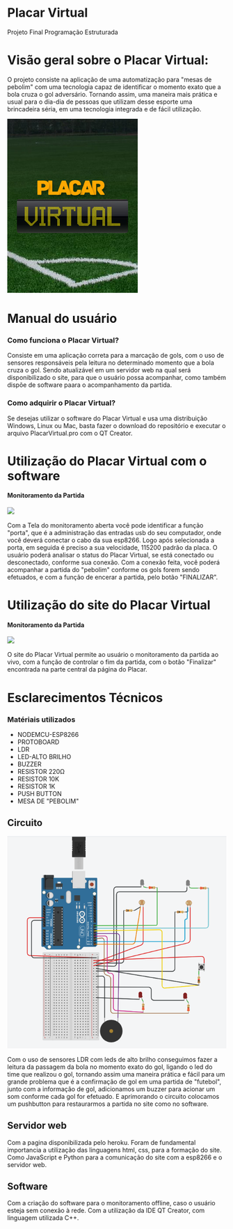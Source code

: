 # Placar Virtual

Projeto Final Programação Estruturada

# Visão geral sobre o Placar Virtual:

O projeto consiste na aplicação de uma automatização para "mesas de pebolim"  com uma tecnologia capaz de identificar o momento exato que a bola cruza o gol adversário.
Tornando assim, uma maneira mais prática e usual para o dia-dia de pessoas que utilizam desse esporte uma brincadeira séria, em uma tecnologia integrada e de fácil utilização.

![](imagens/placarvirtual.jpg)

# Manual do usuário

### Como funciona o Placar Virtual?

Consiste em uma aplicação correta para a marcação de gols, com o uso de sensores responsáveis pela leitura no determinado momento que a bola cruza o gol. Sendo atualizável em um servidor web na qual será disponibilizado o site, para que o usuário possa acompanhar, como também dispõe de software paara o acompanhamento da partida.  

### Como adquirir o Placar Virtual?

Se desejas utilizar o software do Placar Virtual e usa uma distribuição Windows, Linux ou Mac, basta fazer o download do repositório e executar o arquivo PlacarVirtual.pro com o QT Creator.

# Utilização do Placar Virtual com o software

#### Monitoramento da Partida

![](imagens/interface-software.png)

Com a Tela do monitoramento aberta você pode identificar a função "porta", que é a administração das entradas usb do seu computador, onde você deverá conectar o cabo da sua esp8266. Logo após selecionada a porta, em seguida é preciso a sua velocidade, 115200 padrão da placa. O usuário poderá analisar o status do Placar Virtual, se está conectado ou desconectado, conforme sua conexão. Com a conexão feita, você poderá acompanhar a partida do "pebolim" conforme os gols forem sendo efetuados, e com a função de encerar a partida, pelo botão "FINALIZAR".

# Utilização do site do Placar Virtual

#### Monitoramento da Partida

![](imagens/inferface-web.PNG)

O site do Placar Virtual permite ao usuário o monitoramento da partida ao vivo, com a função de controlar o fim da partida, com o botão "Finalizar" encontrada na parte central da página do Placar. 

# Esclarecimentos Técnicos 

### Matériais utilizados 

* NODEMCU-ESP8266
* PROTOBOARD
* LDR
* LED-ALTO BRILHO
* BUZZER 
* RESISTOR 220Ω
* RESISTOR 10K
* RESISTOR 1K
* PUSH BUTTON
* MESA DE "PEBOLIM"

## Circuito

![](imagens/circuito.PNG)

Com o uso de sensores LDR com leds de alto brilho conseguimos fazer a leitura da passagem da bola no momento exato do gol, ligando o led do time que realizou o gol, tornando assim uma maneira prática e fácil para um grande problema que é a confirmação de gol em uma partida de "futebol", junto com a informação de gol, adicionamos um buzzer para acionar um som conforme cada gol for efetuado. E aprimorando o circuito colocamos um pushbutton para restaurarmos a partida no site como no software. 

## Servidor web

Com a pagina disponibilizada pelo heroku. Foram de fundamental importancia a utilização das linguagens html, css, para a formação do site. Como JavaScript e Python para a comunicação do site com a esp8266 e o servidor web.

## Software 

Com a criação do software para o monitoramento offline, caso o usuário esteja sem conexão à rede. Com a utilização da IDE QT Creator, com linguagem utilizada C++.
